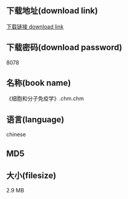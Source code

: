 ## 下载地址(download link)
[下载链接 download link](https://tutu365.netlify.app/?s=%E3%80%8A%E7%BB%86%E8%83%9E%E5%92%8C%E5%88%86%E5%AD%90%E5%85%8D%E7%96%AB%E5%AD%A6%E3%80%8B.chm)

## 下载密码(download password)
8078

## 名称(book name)
《细胞和分子免疫学》.chm.chm

## 语言(language)
chinese

## MD5


## 大小(filesize)
2.9 MB
